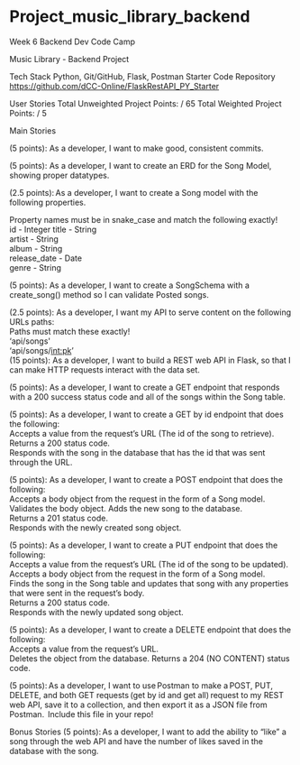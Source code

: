 # Project_music_library_backend
Week 6 Backend Dev Code Camp

Music Library - Backend 
Project

Tech Stack
Python, Git/GitHub, Flask, Postman
Starter Code Repository
https://github.com/dCC-Online/FlaskRestAPI_PY_Starter

User Stories
Total Unweighted Project Points: / 65
Total Weighted Project Points: / 5





Main Stories

(5 points): As a developer, I want to make good, consistent commits.   

(5 points): As a developer, I want to create an ERD for the Song Model, showing proper datatypes.   

(2.5 points): As a developer, I want to create a Song model with the following properties.

Property names must be in snake_case and match the following exactly!  
    id - Integer
    title - String  
    artist - String  
    album - String  
    release_date - Date  
    genre - String  

(5 points): As a developer, I want to create a SongSchema with a create_song() method so I can validate Posted songs.

(2.5 points): As a developer, I want my API to serve content on the following URLs paths:  
    Paths must match these exactly!  
    ‘api/songs'  
    ‘api/songs/<int:pk>’  
(15 points): As a developer, I want to build a REST web API in Flask, so that I can make HTTP requests interact with the data set.   

(5 points): As a developer, I want to create a GET endpoint that responds with a 200 success status code and all of the songs within the Song table.  

(5 points): As a developer, I want to create a GET by id endpoint that does the following:  
    Accepts a value from the request’s URL (The id of the song to retrieve).  
    Returns a 200 status code.  
    Responds with the song in the database that has the id that was sent through the URL.  

(5 points): As a developer, I want to create a POST endpoint that does the following:  
    Accepts a body object from the request in the form of a Song model.  
    Validates the body object.
    Adds the new song to the database.  
    Returns a 201 status code.  
    Responds with the newly created song object.  

(5 points): As a developer, I want to create a PUT endpoint that does the following:  
    Accepts a value from the request’s URL (The id of the song to be updated).  
    Accepts a body object from the request in the form of a Song model.  
    Finds the song in the Song table and updates that song with any properties that were sent in the request’s body.  
    Returns a 200 status code.  
    Responds with the newly updated song object.  

(5 points): As a developer, I want to create a DELETE endpoint that does the following:  
    Accepts a value from the request’s URL.  
    Deletes the object from the database.
    Returns a 204 (NO CONTENT) status code.  

(5 points): As a developer, I want to use Postman to make a POST, PUT, DELETE, and both GET requests (get by id and get all) request to my REST web API, save it to 
    a collection, and then export it as a JSON file from Postman.  Include this file in your repo! 
 
Bonus Stories
(5 points): As a developer, I want to add the ability to “like” a song through the web API and have the number of likes saved in the database with the song. 
